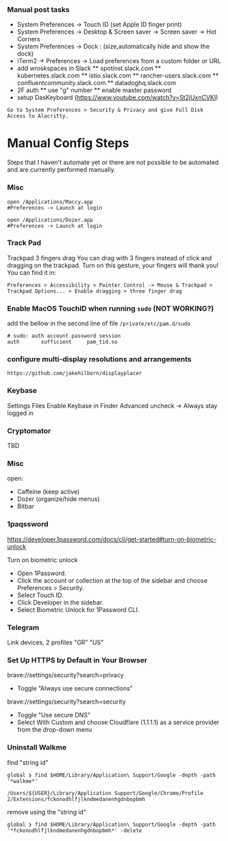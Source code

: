 ### Manual post tasks

- System Preferences -> Touch ID (set Apple ID finger print)
- System Preferences -> Desktop & Screen saver -> Screen saver -> Hot Corners
- System Preferences -> Dock : (size,automatically hide and show the dock)
- iTerm2 -> Preferences -> Load preferences from a custom folder or URL
- add wroskspaces in Slack
  ** spotinst.slack.com
  ** kubernetes.slack.com
  ** istio.slack.com
  ** rancher-users.slack.com
  ** confluentcommunity.slack.com
  ** datadoghq.slack.com
- 2F auth
  ** use "g" number
  ** enable master password
- setup DasKeyboard (https://www.youtube.com/watch?v=St2jUxnCVKI)

```
Go to System Preferences > Security & Privacy and give Full Disk Access to Alacritty.
```

# Manual Config Steps

Steps that I haven't automate yet or there are not possible to be automated and are currently performed manually.

### Misc

```
open /Applications/Maccy.app
#Preferences -> Launch at login
```

```
open /Applications/Dozer.app
#Preferences -> Launch at login
```

### Track Pad

Trackpad 3 fingers drag
You can drag with 3 fingers instead of click and dragging on the trackpad. Turn on this gesture, your fingers will thank you!
You can find it in:

```
Preferences > Accessibility > Pointer Control -> Mouse & Trackpad > Trackpad Options... > Enable dragging > three finger drag
```

### Enable MacOS TouchID when running `sudo` (NOT WORKING?)

add the bellow in the second line of file `/private/etc/pam.d/sudo`

```
# sudo: auth account password session
auth       sufficient     pam_tid.so
```

### configure multi-display resolutions and arrangements

```
https://github.com/jakehilborn/displayplacer
```

### Keybase

Settings
Files
Enable Keybase in Finder
Advanced
uncheck -> Always stay logged in

### Cryptomator

TBD

### Misc

open:

- Caffeine (keep active)
- Dozer (organize/hide menus)
- Bitbar

### 1paqssword

https://developer.1password.com/docs/cli/get-started#turn-on-biometric-unlock

Turn on biometric unlock

- Open 1Password.
- Click the account or collection at the top of the sidebar and choose Preferences > Security.
- Select Touch ID.
- Click Developer in the sidebar.
- Select Biometric Unlock for 1Password CLI.

### Telegram

Link devices, 2 profiles
"GR"
"US"

### Set Up HTTPS by Default in Your Browser

brave://settings/security?search=privacy

- Toggle “Always use secure connections”

brave://settings/security?search=security

- Toggle "Use secure DNS"
- Select With Custom and choose Cloudflare (1.1.1.1) as a service provider from the drop-down menu

### Uninstall Walkme

find "string id"

```
global ❯ find $HOME/Library/Application\ Support/Google -depth -path '*walkme*'

/Users/${USER}/Library/Application Support/Google/Chrome/Profile 2/Extensions/fckonodhlfjlkndmedanenhgdnbopbmh
```

remove using the "string id"

```
global ❯ find $HOME/Library/Application\ Support/Google -depth -path '*fckonodhlfjlkndmedanenhgdnbopbmh*' -delete
```

